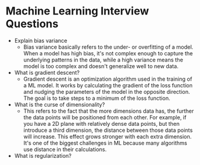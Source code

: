 # Machine Learning Interview Questions

- Explain bias variance
  - Bias variance basically refers to the under- or overfitting of a model. When a model has high bias, it's not complex enough to capture the underlying patterns in the data, while a high variance means the model is too complex and doesn't generalize well to new data.
- What is gradient descent?
  - Gradient descent is an optimization algorithm used in the training of a ML model. It works by calculating the gradient of the loss function and nudging the parameters of the model in the opposite direction. The goal is to take steps to a minimum of the loss function.
- What is the curse of dimensionality?
  - This refers to the fact that the more dimensions data has, the further the data points will be positioned from each other. For example, if you have a 2D plane with relatively dense data points, but then introduce a third dimension, the distance between those data points will increase. This effect grows stronger with each extra dimension. It's one of the biggest challenges in ML because many algorithms use distance in their calculations.
- What is regularization?
